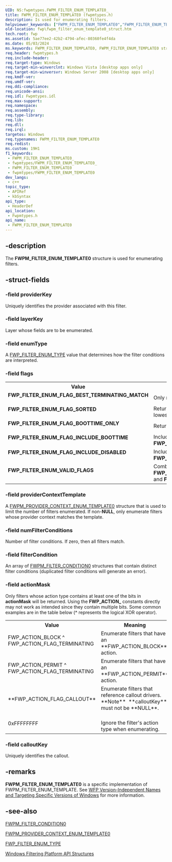 ```yaml
---
UID: NS:fwpmtypes.FWPM_FILTER_ENUM_TEMPLATE0_
title: FWPM_FILTER_ENUM_TEMPLATE0 (fwpmtypes.h)
description: Is used for enumerating filters.
helpviewer_keywords: ["FWPM_FILTER_ENUM_TEMPLATE0","FWPM_FILTER_ENUM_TEMPLATE0 structure [Filtering]","FWP_ACTION_FLAG_CALLOUT","FWP_FILTER_ENUM_FLAG_BEST_TERMINATING_MATCH","FWP_FILTER_ENUM_FLAG_BOOTTIME_ONLY","FWP_FILTER_ENUM_FLAG_INCLUDE_BOOTTIME","FWP_FILTER_ENUM_FLAG_INCLUDE_DISABLED","FWP_FILTER_ENUM_FLAG_SORTED","fwp.fwpm_filter_enum_template0_struct","fwpmtypes/FWPM_FILTER_ENUM_TEMPLATE0"]
old-location: fwp\fwpm_filter_enum_template0_struct.htm
tech.root: fwp
ms.assetid: 5ae77ee2-42b2-4794-afec-80360fe4f4da
ms.date: 05/03/2024
ms.keywords: FWPM_FILTER_ENUM_TEMPLATE0, FWPM_FILTER_ENUM_TEMPLATE0 structure [Filtering], FWP_ACTION_FLAG_CALLOUT, FWP_FILTER_ENUM_FLAG_BEST_TERMINATING_MATCH, FWP_FILTER_ENUM_FLAG_BOOTTIME_ONLY, FWP_FILTER_ENUM_FLAG_INCLUDE_BOOTTIME, FWP_FILTER_ENUM_FLAG_INCLUDE_DISABLED, FWP_FILTER_ENUM_FLAG_SORTED, fwp.fwpm_filter_enum_template0_struct, fwpmtypes/FWPM_FILTER_ENUM_TEMPLATE0
req.header: fwpmtypes.h
req.include-header: 
req.target-type: Windows
req.target-min-winverclnt: Windows Vista [desktop apps only]
req.target-min-winversvr: Windows Server 2008 [desktop apps only]
req.kmdf-ver: 
req.umdf-ver: 
req.ddi-compliance: 
req.unicode-ansi: 
req.idl: Fwpmtypes.idl
req.max-support: 
req.namespace: 
req.assembly: 
req.type-library: 
req.lib: 
req.dll: 
req.irql: 
targetos: Windows
req.typenames: FWPM_FILTER_ENUM_TEMPLATE0
req.redist: 
ms.custom: 19H1
f1_keywords:
 - FWPM_FILTER_ENUM_TEMPLATE0_
 - fwpmtypes/FWPM_FILTER_ENUM_TEMPLATE0_
 - FWPM_FILTER_ENUM_TEMPLATE0
 - fwpmtypes/FWPM_FILTER_ENUM_TEMPLATE0
dev_langs:
 - c++
topic_type:
 - APIRef
 - kbSyntax
api_type:
 - HeaderDef
api_location:
 - Fwpmtypes.h
api_name:
 - FWPM_FILTER_ENUM_TEMPLATE0
---
```


## -description

The **FWPM_FILTER_ENUM_TEMPLATE0** structure is used for enumerating filters.

## -struct-fields

### -field providerKey

Uniquely identifies the provider associated with this filter.

### -field layerKey

Layer whose fields are to be enumerated.

### -field enumType

A [FWP_FILTER_ENUM_TYPE](/windows/win32/api/fwptypes/ne-fwptypes-fwp_filter_enum_type) value that determines how the filter conditions are interpreted.

### -field flags

<table>
<tr>
<th>Value</th>
<th>Meaning</th>
</tr>
<tr>
<td width="40%"><a id="FWP_FILTER_ENUM_FLAG_BEST_TERMINATING_MATCH_"></a><a id="fwp_filter_enum_flag_best_terminating_match_"></a><dl>
<dt><b>FWP_FILTER_ENUM_FLAG_BEST_TERMINATING_MATCH</b></dt>
</dl>
</td>
<td width="60%">
Only return the terminating filter with the highest weight.

</td>
</tr>
<tr>
<td width="40%"><a id="FWP_FILTER_ENUM_FLAG_SORTED"></a><a id="fwp_filter_enum_flag_sorted"></a><dl>
<dt><b>FWP_FILTER_ENUM_FLAG_SORTED</b></dt>
</dl>
</td>
<td width="60%">
Return all matching filters sorted by weight (highest to lowest).

</td>
</tr>
<tr>
<td width="40%"><a id="FWP_FILTER_ENUM_FLAG_BOOTTIME_ONLY"></a><a id="fwp_filter_enum_flag_boottime_only"></a><dl>
<dt><b>FWP_FILTER_ENUM_FLAG_BOOTTIME_ONLY</b></dt>
</dl>
</td>
<td width="60%">
Return only boot-time filters.

</td>
</tr>
<tr>
<td width="40%"><a id="FWP_FILTER_ENUM_FLAG_INCLUDE_BOOTTIME"></a><a id="fwp_filter_enum_flag_include_boottime"></a><dl>
<dt><b>FWP_FILTER_ENUM_FLAG_INCLUDE_BOOTTIME</b></dt>
</dl>
</td>
<td width="60%">
Include boot-time filters; ignored if the <b>FWP_FILTER_ENUM_FLAG_BOOTTIME_ONLY</b> flag is set.
</td>
</tr>

<tr>
<td width="40%"><a id="FWP_FILTER_ENUM_FLAG_INCLUDE_DISABLED"></a><a id="fwp_filter_enum_flag_include_disabled"></a><dl>
<dt><b>FWP_FILTER_ENUM_FLAG_INCLUDE_DISABLED</b></dt>
</dl>
</td>
<td width="60%">
Include disabled filters; ignored if the <b>FWP_FILTER_ENUM_FLAG_BOOTTIME_ONLY</b> flag is set.
</td>
</tr>

<tr>
<td width="40%"><a id="FWP_FILTER_ENUM_VALID_FLAGS"></a><a id="fwp_filter_enum_valid_flags"></a><dl>
<dt><b>FWP_FILTER_ENUM_VALID_FLAGS</b></dt>
</dl>
</td>
<td width="60%">
Combination of <b>FWP_FILTER_ENUM_FLAG_BEST_TERMINATING_MATCH</b> and <b>FWP_FILTER_ENUM_FLAG_SORTED</b>.
</td>
</tr>

</table>

### -field providerContextTemplate

A <a href="/windows/win32/api/fwpmtypes/ns-fwpmtypes-fwpm_provider_context_enum_template0">FWPM_PROVIDER_CONTEXT_ENUM_TEMPLATE0</a> structure that is used to limit the number of filters enumerated. If non-**NULL**, only enumerate filters whose provider context matches the template.

### -field numFilterConditions

Number of filter conditions. If zero, then all filters match.

### -field filterCondition

An array of [FWPM_FILTER_CONDITION0](/windows/win32/api/fwpmtypes/ns-fwpmtypes-fwpm_filter_condition0) structures that contain distinct filter conditions (duplicated filter conditions will generate an error).

### -field actionMask

Only filters whose action type contains at least one of the bits in **actionMask** will be returned. Using the **FWP_ACTION_** constants directly may not work as intended since they contain multiple bits. Some common examples are in the table below (**^** represents the logical XOR operator).

<table>
<tr>
<th>Value</th>
<th>Meaning</th>
</tr>
 
<tr>
<td width="40%">
<dl>
<dt>FWP_ACTION_BLOCK ^ FWP_ACTION_FLAG_TERMINATING</dt>
</dl>
</td>
<td width="60%">
 Enumerate filters that have an **FWP_ACTION_BLOCK** action.
 </td>
</tr>
 
<tr>
<td width="40%">
<dl>
<dt>FWP_ACTION_PERMIT ^ FWP_ACTION_FLAG_TERMINATING</dt>
</dl>
</td>
<td width="60%">
 Enumerate filters that have an **FWP_ACTION_PERMIT** action.
 </td>
</tr>
 
<tr>
<td width="40%"><a id="FWP_ACTION_FLAG_CALLOUT"></a><a id="fwp_action_flag_callout"></a><dl>
<dt>**FWP_ACTION_FLAG_CALLOUT**</dt>
</dl>
</td>
<td width="60%">
Enumerate filters that reference callout drivers.
<div class="alert">**Note**  **calloutKey** must not be **NULL**.</div>
<div> </div>
</td>
</tr>
 
<tr>
<td width="40%">
<dl>
<dt>0xFFFFFFFF</dt>
</dl>
</td>
<td width="60%">
Ignore the filter's action type when enumerating.
</td>
</tr>

</table>

### -field calloutKey

Uniquely identifies the callout.

## -remarks

**FWPM_FILTER_ENUM_TEMPLATE0** is a specific implementation of FWPM_FILTER_ENUM_TEMPLATE. See <a href="/windows/win32/fwp/wfp-version-independent-names-and-targeting-specific-versions-of-windows">WFP Version-Independent Names and Targeting Specific Versions of Windows</a>  for more information.

## -see-also

[FWPM_FILTER_CONDITION0](/windows/win32/api/fwpmtypes/ns-fwpmtypes-fwpm_filter_condition0)



<a href="/windows/win32/api/fwpmtypes/ns-fwpmtypes-fwpm_provider_context_enum_template0">FWPM_PROVIDER_CONTEXT_ENUM_TEMPLATE0</a>



[FWP_FILTER_ENUM_TYPE](/windows/win32/api/fwptypes/ne-fwptypes-fwp_filter_enum_type)



<a href="/windows/win32/fwp/fwp-structs">Windows Filtering Platform  API Structures</a>
